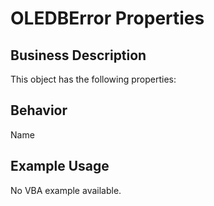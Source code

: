 # OLEDBError Properties

## Business Description
This object has the following properties:

## Behavior
Name

## Example Usage
No VBA example available.
